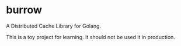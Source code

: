 # burrow
A Distributed Cache Library for Golang.

This is a toy project for learning. It should not be used it in production.
